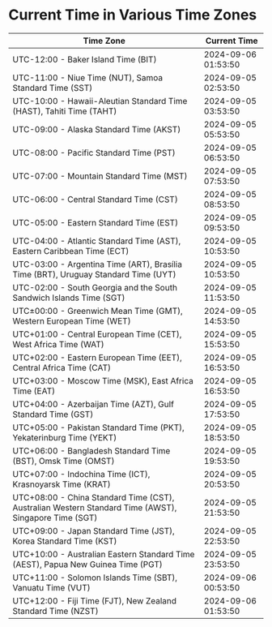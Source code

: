 # Current Time in Various Time Zones

| Time Zone | Current Time |
|-----------|--------------|
| UTC-12:00 - Baker Island Time (BIT) | 2024-09-06 01:53:50 |
| UTC-11:00 - Niue Time (NUT), Samoa Standard Time (SST) | 2024-09-05 02:53:50 |
| UTC-10:00 - Hawaii-Aleutian Standard Time (HAST), Tahiti Time (TAHT) | 2024-09-05 03:53:50 |
| UTC-09:00 - Alaska Standard Time (AKST) | 2024-09-05 05:53:50 |
| UTC-08:00 - Pacific Standard Time (PST) | 2024-09-05 06:53:50 |
| UTC-07:00 - Mountain Standard Time (MST) | 2024-09-05 07:53:50 |
| UTC-06:00 - Central Standard Time (CST) | 2024-09-05 08:53:50 |
| UTC-05:00 - Eastern Standard Time (EST) | 2024-09-05 09:53:50 |
| UTC-04:00 - Atlantic Standard Time (AST), Eastern Caribbean Time (ECT) | 2024-09-05 10:53:50 |
| UTC-03:00 - Argentina Time (ART), Brasília Time (BRT), Uruguay Standard Time (UYT) | 2024-09-05 10:53:50 |
| UTC-02:00 - South Georgia and the South Sandwich Islands Time (SGT) | 2024-09-05 11:53:50 |
| UTC±00:00 - Greenwich Mean Time (GMT), Western European Time (WET) | 2024-09-05 14:53:50 |
| UTC+01:00 - Central European Time (CET), West Africa Time (WAT) | 2024-09-05 15:53:50 |
| UTC+02:00 - Eastern European Time (EET), Central Africa Time (CAT) | 2024-09-05 16:53:50 |
| UTC+03:00 - Moscow Time (MSK), East Africa Time (EAT) | 2024-09-05 16:53:50 |
| UTC+04:00 - Azerbaijan Time (AZT), Gulf Standard Time (GST) | 2024-09-05 17:53:50 |
| UTC+05:00 - Pakistan Standard Time (PKT), Yekaterinburg Time (YEKT) | 2024-09-05 18:53:50 |
| UTC+06:00 - Bangladesh Standard Time (BST), Omsk Time (OMST) | 2024-09-05 19:53:50 |
| UTC+07:00 - Indochina Time (ICT), Krasnoyarsk Time (KRAT) | 2024-09-05 20:53:50 |
| UTC+08:00 - China Standard Time (CST), Australian Western Standard Time (AWST), Singapore Time (SGT) | 2024-09-05 21:53:50 |
| UTC+09:00 - Japan Standard Time (JST), Korea Standard Time (KST) | 2024-09-05 22:53:50 |
| UTC+10:00 - Australian Eastern Standard Time (AEST), Papua New Guinea Time (PGT) | 2024-09-05 23:53:50 |
| UTC+11:00 - Solomon Islands Time (SBT), Vanuatu Time (VUT) | 2024-09-06 00:53:50 |
| UTC+12:00 - Fiji Time (FJT), New Zealand Standard Time (NZST) | 2024-09-06 01:53:50 |
